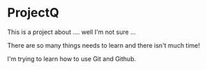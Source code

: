 # ProjectQ
This is a project about .... well I'm not sure ...

There are so many things needs to learn and there isn't much time!

I'm trying to learn how to use Git and Github.
